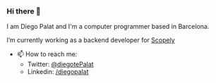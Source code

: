 ### Hi there 👋

I am Diego Palat and I'm a computer programmer based in Barcelona.

I’m currently working as a backend developer for [Scopely](https://www.scopely.com/)  

- 📫 How to reach me:
  - Twitter: [@diegotePalat](https://www.twitter.com/diegotepalat)
  - Linkedin: [/diegopalat](https://www.linkedin.com/in/diegopalat/)

<!--
**dpalat/dpalat** is a ✨ _special_ ✨ repository because its `README.md` (this file) appears on your GitHub profile.

Here are some ideas to get you started:

- 🔭 I’m currently working on ...
- 🌱 I’m currently learning ...
- 👯 I’m looking to collaborate on ...
- 🤔 I’m looking for help with ...
- 💬 Ask me about ...
- 📫 How to reach me:
- 😄 Pronouns: ...
- ⚡ Fun fact: ...
-->
